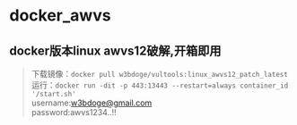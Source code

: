 # docker_awvs
## docker版本linux awvs12破解,开箱即用

> 下载镜像：`docker pull w3bdoge/vultools:linux_awvs12_patch_latest`</br>
运行：`docker run -dit -p 443:13443 --restart=always container_id '/start.sh'`</br>
username:w3bdoge@gmail.com</br>
password:awvs1234..!!</br>
